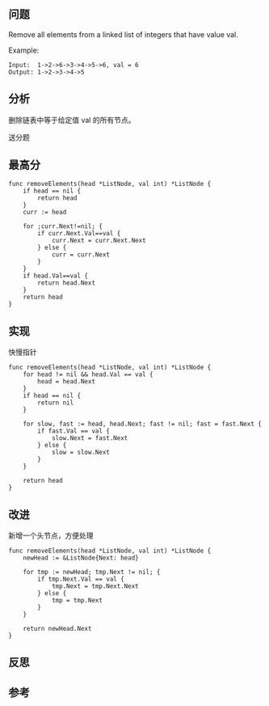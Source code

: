 ## 问题
Remove all elements from a linked list of integers that have value val.

Example:
```
Input:  1->2->6->3->4->5->6, val = 6
Output: 1->2->3->4->5
```

## 分析
删除链表中等于给定值 val 的所有节点。

送分题

## 最高分
```golang
func removeElements(head *ListNode, val int) *ListNode {
	if head == nil {
		return head
	}
	curr := head

	for ;curr.Next!=nil; {
		if curr.Next.Val==val {
			curr.Next = curr.Next.Next
		} else {
			curr = curr.Next
		}
	}
	if head.Val==val {
		return head.Next
	}
	return head
}
```

## 实现
快慢指针
```golang
func removeElements(head *ListNode, val int) *ListNode {
	for head != nil && head.Val == val {
		head = head.Next
	}
	if head == nil {
		return nil
	}

	for slow, fast := head, head.Next; fast != nil; fast = fast.Next {
		if fast.Val == val {
			slow.Next = fast.Next
		} else {
			slow = slow.Next
		}
	}

	return head
}
```

## 改进
新增一个头节点，方便处理
```golang
func removeElements(head *ListNode, val int) *ListNode {
	newHead := &ListNode{Next: head}

	for tmp := newHead; tmp.Next != nil; {
		if tmp.Next.Val == val {
			tmp.Next = tmp.Next.Next
		} else {
			tmp = tmp.Next
		}
	}

	return newHead.Next
}
```

## 反思

## 参考